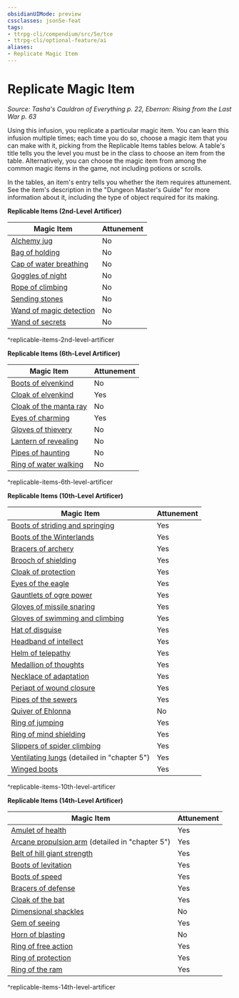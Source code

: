 ```yaml
---
obsidianUIMode: preview
cssclasses: json5e-feat
tags:
- ttrpg-cli/compendium/src/5e/tce
- ttrpg-cli/optional-feature/ai
aliases:
- Replicate Magic Item
---
```

# Replicate Magic Item
*Source: Tasha's Cauldron of Everything p. 22, Eberron: Rising from the Last War p. 63*  

Using this infusion, you replicate a particular magic item. You can learn this infusion multiple times; each time you do so, choose a magic item that you can make with it, picking from the Replicable Items tables below. A table's title tells you the level you must be in the class to choose an item from the table. Alternatively, you can choose the magic item from among the common magic items in the game, not including potions or scrolls.

In the tables, an item's entry tells you whether the item requires attunement. See the item's description in the "Dungeon Master's Guide" for more information about it, including the type of object required for its making.

**Replicable Items (2nd-Level Artificer)**

| Magic Item | Attunement |
|------------|------------|
| [Alchemy jug](Інструменти%20ДМ/CLI/items/alchemy-jug-xdmg.md) | No |
| [Bag of holding](Інструменти%20ДМ/CLI/items/bag-of-holding-xdmg.md) | No |
| [Cap of water breathing](Інструменти%20ДМ/CLI/items/cap-of-water-breathing-xdmg.md) | No |
| [Goggles of night](Інструменти%20ДМ/CLI/items/goggles-of-night-xdmg.md) | No |
| [Rope of climbing](Інструменти%20ДМ/CLI/items/rope-of-climbing-xdmg.md) | No |
| [Sending stones](Інструменти%20ДМ/CLI/items/sending-stones-xdmg.md) | No |
| [Wand of magic detection](Інструменти%20ДМ/CLI/items/wand-of-magic-detection-xdmg.md) | No |
| [Wand of secrets](Інструменти%20ДМ/CLI/items/wand-of-secrets-xdmg.md) | No |
^replicable-items-2nd-level-artificer

**Replicable Items (6th-Level Artificer)**

| Magic Item | Attunement |
|------------|------------|
| [Boots of elvenkind](Інструменти%20ДМ/CLI/items/boots-of-elvenkind-xdmg.md) | No |
| [Cloak of elvenkind](Інструменти%20ДМ/CLI/items/cloak-of-elvenkind-xdmg.md) | Yes |
| [Cloak of the manta ray](Інструменти%20ДМ/CLI/items/cloak-of-the-manta-ray-xdmg.md) | No |
| [Eyes of charming](Інструменти%20ДМ/CLI/items/eyes-of-charming-xdmg.md) | Yes |
| [Gloves of thievery](Інструменти%20ДМ/CLI/items/gloves-of-thievery-xdmg.md) | No |
| [Lantern of revealing](Інструменти%20ДМ/CLI/items/lantern-of-revealing-xdmg.md) | No |
| [Pipes of haunting](Інструменти%20ДМ/CLI/items/pipes-of-haunting-xdmg.md) | No |
| [Ring of water walking](Інструменти%20ДМ/CLI/items/ring-of-water-walking-xdmg.md) | No |
^replicable-items-6th-level-artificer

**Replicable Items (10th-Level Artificer)**

| Magic Item | Attunement |
|------------|------------|
| [Boots of striding and springing](Інструменти%20ДМ/CLI/items/boots-of-striding-and-springing-xdmg.md) | Yes |
| [Boots of the Winterlands](Інструменти%20ДМ/CLI/items/boots-of-the-winterlands-xdmg.md) | Yes |
| [Bracers of archery](Інструменти%20ДМ/CLI/items/bracers-of-archery-xdmg.md) | Yes |
| [Brooch of shielding](Інструменти%20ДМ/CLI/items/brooch-of-shielding-xdmg.md) | Yes |
| [Cloak of protection](Інструменти%20ДМ/CLI/items/cloak-of-protection-xdmg.md) | Yes |
| [Eyes of the eagle](Інструменти%20ДМ/CLI/items/eyes-of-the-eagle-xdmg.md) | Yes |
| [Gauntlets of ogre power](Інструменти%20ДМ/CLI/items/gauntlets-of-ogre-power-xdmg.md) | Yes |
| [Gloves of missile snaring](Інструменти%20ДМ/CLI/items/gloves-of-missile-snaring-xdmg.md) | Yes |
| [Gloves of swimming and climbing](Інструменти%20ДМ/CLI/items/gloves-of-swimming-and-climbing-xdmg.md) | Yes |
| [Hat of disguise](Інструменти%20ДМ/CLI/items/hat-of-disguise-xdmg.md) | Yes |
| [Headband of intellect](Інструменти%20ДМ/CLI/items/headband-of-intellect-xdmg.md) | Yes |
| [Helm of telepathy](Інструменти%20ДМ/CLI/items/helm-of-telepathy-xdmg.md) | Yes |
| [Medallion of thoughts](Інструменти%20ДМ/CLI/items/medallion-of-thoughts-xdmg.md) | Yes |
| [Necklace of adaptation](Інструменти%20ДМ/CLI/items/necklace-of-adaptation-xdmg.md) | Yes |
| [Periapt of wound closure](Інструменти%20ДМ/CLI/items/periapt-of-wound-closure-xdmg.md) | Yes |
| [Pipes of the sewers](Інструменти%20ДМ/CLI/items/pipes-of-the-sewers-xdmg.md) | Yes |
| [Quiver of Ehlonna](Інструменти%20ДМ/CLI/items/quiver-of-ehlonna-xdmg.md) | No |
| [Ring of jumping](Інструменти%20ДМ/CLI/items/ring-of-jumping-xdmg.md) | Yes |
| [Ring of mind shielding](Інструменти%20ДМ/CLI/items/ring-of-mind-shielding-xdmg.md) | Yes |
| [Slippers of spider climbing](Інструменти%20ДМ/CLI/items/slippers-of-spider-climbing-xdmg.md) | Yes |
| [Ventilating lungs](Інструменти%20ДМ/CLI/items/ventilating-lungs-erlw.md) (detailed in "chapter 5") | Yes |
| [Winged boots](Інструменти%20ДМ/CLI/items/winged-boots-xdmg.md) | Yes |
^replicable-items-10th-level-artificer

**Replicable Items (14th-Level Artificer)**

| Magic Item | Attunement |
|------------|------------|
| [Amulet of health](Інструменти%20ДМ/CLI/items/amulet-of-health-xdmg.md) | Yes |
| [Arcane propulsion arm](Інструменти%20ДМ/CLI/items/arcane-propulsion-arm-erlw.md) (detailed in "chapter 5") | Yes |
| [Belt of hill giant strength](Інструменти%20ДМ/CLI/items/belt-of-hill-giant-strength-xdmg.md) | Yes |
| [Boots of levitation](Інструменти%20ДМ/CLI/items/boots-of-levitation-xdmg.md) | Yes |
| [Boots of speed](Інструменти%20ДМ/CLI/items/boots-of-speed-xdmg.md) | Yes |
| [Bracers of defense](Інструменти%20ДМ/CLI/items/bracers-of-defense-xdmg.md) | Yes |
| [Cloak of the bat](Інструменти%20ДМ/CLI/items/cloak-of-the-bat-xdmg.md) | Yes |
| [Dimensional shackles](Інструменти%20ДМ/CLI/items/dimensional-shackles-xdmg.md) | No |
| [Gem of seeing](Інструменти%20ДМ/CLI/items/gem-of-seeing-xdmg.md) | Yes |
| [Horn of blasting](Інструменти%20ДМ/CLI/items/horn-of-blasting-xdmg.md) | No |
| [Ring of free action](Інструменти%20ДМ/CLI/items/ring-of-free-action-xdmg.md) | Yes |
| [Ring of protection](Інструменти%20ДМ/CLI/items/ring-of-protection-xdmg.md) | Yes |
| [Ring of the ram](Інструменти%20ДМ/CLI/items/ring-of-the-ram-xdmg.md) | Yes |
^replicable-items-14th-level-artificer